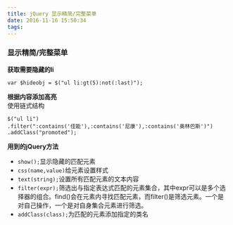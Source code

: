 ```yaml
---
title: jQuery 显示精简/完整菜单
date: 2016-11-16 15:50:34
tags:
---
```

### 显示精简/完整菜单
<b>获取需要隐藏的li</b>
``` bush
var $hideobj = $("ul li:gt(5):not(:last)");
```
<b>根据内容添加高亮</b>  
使用链式结构
``` bush
$("ul li")
.filter(":contains('佳能'),:contains('尼康'),:contains('奥林巴斯')")
.addClass("promoted");
```
<b>用到的jQuery方法</b>
* <code>show();</code>显示隐藏的匹配元素
* <code>css(name,value)</code>给元素设置样式
* <code>text(string);</code>设置所有匹配元素的文本内容
* <code>filter(expr);</code>筛选出与指定表达式匹配的元素集合，其中expr可以是多个选择器的组合。find()会在元素内寻找匹配元素，而filter()是筛选元素。一个是对自己操作，一个是对自身集合元素进行筛选。
* <code>addClass(class);</code>为匹配的元素添加指定的类名